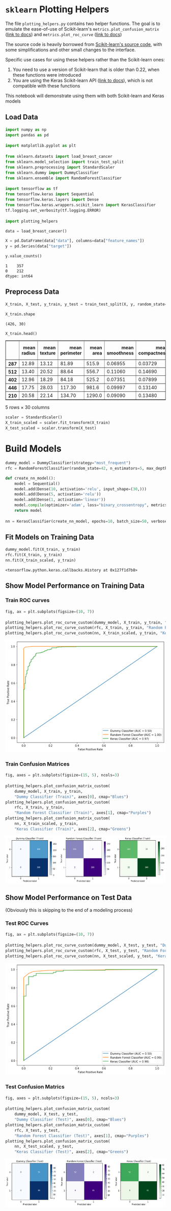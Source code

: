 # `sklearn` Plotting Helpers

The file `plotting_helpers.py` contains two helper functions.  The goal is to emulate the ease-of-use of Scikit-learn's `metrics.plot_confusion_matrix` ([link to docs](https://scikit-learn.org/stable/modules/generated/sklearn.metrics.plot_confusion_matrix.html)) and `metrics.plot_roc_curve` ([link to docs](https://scikit-learn.org/stable/modules/generated/sklearn.metrics.plot_roc_curve.html))

The source code is heavily borrowed from [Scikit-learn's source code](https://github.com/scikit-learn/scikit-learn/), with some simplifications and other small changes to the interface.

Specific use cases for using these helpers rather than the Scikit-learn ones:

1. You need to use a version of Scikit-learn that is older than 0.22, when these functions were introduced
2. You are using the Keras Scikit-learn API ([link to docs](https://keras.io/scikit-learn-api/)), which is not compatible with these functions

This notebook will demonstrate using them with both Scikit-learn and Keras models

## Load Data


```python
import numpy as np
import pandas as pd

import matplotlib.pyplot as plt

from sklearn.datasets import load_breast_cancer
from sklearn.model_selection import train_test_split
from sklearn.preprocessing import StandardScaler
from sklearn.dummy import DummyClassifier
from sklearn.ensemble import RandomForestClassifier

import tensorflow as tf
from tensorflow.keras import Sequential
from tensorflow.keras.layers import Dense
from tensorflow.keras.wrappers.scikit_learn import KerasClassifier
tf.logging.set_verbosity(tf.logging.ERROR)

import plotting_helpers
```


```python
data = load_breast_cancer()
```


```python
X = pd.DataFrame(data["data"], columns=data["feature_names"])
y = pd.Series(data["target"])
```


```python
y.value_counts()
```




    1    357
    0    212
    dtype: int64



## Preprocess Data


```python
X_train, X_test, y_train, y_test = train_test_split(X, y, random_state=42)
```


```python
X_train.shape
```




    (426, 30)




```python
X_train.head()
```




<div>
<style scoped>
    .dataframe tbody tr th:only-of-type {
        vertical-align: middle;
    }

    .dataframe tbody tr th {
        vertical-align: top;
    }

    .dataframe thead th {
        text-align: right;
    }
</style>
<table border="1" class="dataframe">
  <thead>
    <tr style="text-align: right;">
      <th></th>
      <th>mean radius</th>
      <th>mean texture</th>
      <th>mean perimeter</th>
      <th>mean area</th>
      <th>mean smoothness</th>
      <th>mean compactness</th>
      <th>mean concavity</th>
      <th>mean concave points</th>
      <th>mean symmetry</th>
      <th>mean fractal dimension</th>
      <th>...</th>
      <th>worst radius</th>
      <th>worst texture</th>
      <th>worst perimeter</th>
      <th>worst area</th>
      <th>worst smoothness</th>
      <th>worst compactness</th>
      <th>worst concavity</th>
      <th>worst concave points</th>
      <th>worst symmetry</th>
      <th>worst fractal dimension</th>
    </tr>
  </thead>
  <tbody>
    <tr>
      <th>287</th>
      <td>12.89</td>
      <td>13.12</td>
      <td>81.89</td>
      <td>515.9</td>
      <td>0.06955</td>
      <td>0.03729</td>
      <td>0.02260</td>
      <td>0.01171</td>
      <td>0.1337</td>
      <td>0.05581</td>
      <td>...</td>
      <td>13.62</td>
      <td>15.54</td>
      <td>87.40</td>
      <td>577.0</td>
      <td>0.09616</td>
      <td>0.1147</td>
      <td>0.1186</td>
      <td>0.05366</td>
      <td>0.2309</td>
      <td>0.06915</td>
    </tr>
    <tr>
      <th>512</th>
      <td>13.40</td>
      <td>20.52</td>
      <td>88.64</td>
      <td>556.7</td>
      <td>0.11060</td>
      <td>0.14690</td>
      <td>0.14450</td>
      <td>0.08172</td>
      <td>0.2116</td>
      <td>0.07325</td>
      <td>...</td>
      <td>16.41</td>
      <td>29.66</td>
      <td>113.30</td>
      <td>844.4</td>
      <td>0.15740</td>
      <td>0.3856</td>
      <td>0.5106</td>
      <td>0.20510</td>
      <td>0.3585</td>
      <td>0.11090</td>
    </tr>
    <tr>
      <th>402</th>
      <td>12.96</td>
      <td>18.29</td>
      <td>84.18</td>
      <td>525.2</td>
      <td>0.07351</td>
      <td>0.07899</td>
      <td>0.04057</td>
      <td>0.01883</td>
      <td>0.1874</td>
      <td>0.05899</td>
      <td>...</td>
      <td>14.13</td>
      <td>24.61</td>
      <td>96.31</td>
      <td>621.9</td>
      <td>0.09329</td>
      <td>0.2318</td>
      <td>0.1604</td>
      <td>0.06608</td>
      <td>0.3207</td>
      <td>0.07247</td>
    </tr>
    <tr>
      <th>446</th>
      <td>17.75</td>
      <td>28.03</td>
      <td>117.30</td>
      <td>981.6</td>
      <td>0.09997</td>
      <td>0.13140</td>
      <td>0.16980</td>
      <td>0.08293</td>
      <td>0.1713</td>
      <td>0.05916</td>
      <td>...</td>
      <td>21.53</td>
      <td>38.54</td>
      <td>145.40</td>
      <td>1437.0</td>
      <td>0.14010</td>
      <td>0.3762</td>
      <td>0.6399</td>
      <td>0.19700</td>
      <td>0.2972</td>
      <td>0.09075</td>
    </tr>
    <tr>
      <th>210</th>
      <td>20.58</td>
      <td>22.14</td>
      <td>134.70</td>
      <td>1290.0</td>
      <td>0.09090</td>
      <td>0.13480</td>
      <td>0.16400</td>
      <td>0.09561</td>
      <td>0.1765</td>
      <td>0.05024</td>
      <td>...</td>
      <td>23.24</td>
      <td>27.84</td>
      <td>158.30</td>
      <td>1656.0</td>
      <td>0.11780</td>
      <td>0.2920</td>
      <td>0.3861</td>
      <td>0.19200</td>
      <td>0.2909</td>
      <td>0.05865</td>
    </tr>
  </tbody>
</table>
<p>5 rows × 30 columns</p>
</div>




```python
scaler = StandardScaler()
X_train_scaled = scaler.fit_transform(X_train)
X_test_scaled = scaler.transform(X_test)
```

# Build Models


```python
dummy_model = DummyClassifier(strategy="most_frequent")
rfc = RandomForestClassifier(random_state=42, n_estimators=5, max_depth=10)
```


```python
def create_nn_model():
    model = Sequential()
    model.add(Dense(10, activation='relu', input_shape=(30,)))
    model.add(Dense(5, activation='relu'))
    model.add(Dense(1, activation='linear'))
    model.compile(optimizer='adam', loss="binary_crossentropy", metrics=['accuracy']) 
    return model

nn = KerasClassifier(create_nn_model, epochs=10, batch_size=50, verbose=0)
```

## Fit Models on Training Data


```python
dummy_model.fit(X_train, y_train)
rfc.fit(X_train, y_train)
nn.fit(X_train_scaled, y_train)
```




    <tensorflow.python.keras.callbacks.History at 0x127f1d7b8>



## Show Model Performance on Training Data

### Train ROC curves


```python
fig, ax = plt.subplots(figsize=(10, 7))

plotting_helpers.plot_roc_curve_custom(dummy_model, X_train, y_train, "Dummy Classifier", ax)
plotting_helpers.plot_roc_curve_custom(rfc, X_train, y_train, "Random Forest Classifier", ax)
plotting_helpers.plot_roc_curve_custom(nn, X_train_scaled, y_train, "Keras Classifier", ax)
```


![png](index_files/index_17_0.png)


### Train Confusion Matrices


```python
fig, axes = plt.subplots(figsize=(15, 5), ncols=3)

plotting_helpers.plot_confusion_matrix_custom(
    dummy_model, X_train, y_train, 
    "Dummy Classifier (Train)", axes[0], cmap="Blues")
plotting_helpers.plot_confusion_matrix_custom(
    rfc, X_train, y_train, 
    "Random Forest Classifier (Train)", axes[1], cmap="Purples")
plotting_helpers.plot_confusion_matrix_custom(
    nn, X_train_scaled, y_train, 
    "Keras Classifier (Train)", axes[2], cmap="Greens")
```


![png](index_files/index_19_0.png)


## Show Model Performance on Test Data

(Obviously this is skipping to the end of a modeling process)

### Test ROC Curves


```python
fig, ax = plt.subplots(figsize=(10, 7))

plotting_helpers.plot_roc_curve_custom(dummy_model, X_test, y_test, "Dummy Classifier", ax)
plotting_helpers.plot_roc_curve_custom(rfc, X_test, y_test, "Random Forest Classifier", ax)
plotting_helpers.plot_roc_curve_custom(nn, X_test_scaled, y_test, "Keras Classifier", ax)
```


![png](index_files/index_21_0.png)


### Test Confusion Matrics


```python
fig, axes = plt.subplots(figsize=(15, 5), ncols=3)

plotting_helpers.plot_confusion_matrix_custom(
    dummy_model, X_test, y_test, 
    "Dummy Classifier (Test)", axes[0], cmap="Blues")
plotting_helpers.plot_confusion_matrix_custom(
    rfc, X_test, y_test, 
    "Random Forest Classifier (Test)", axes[1], cmap="Purples")
plotting_helpers.plot_confusion_matrix_custom(
    nn, X_test_scaled, y_test, 
    "Keras Classifier (Test)", axes[2], cmap="Greens")
```


![png](index_files/index_23_0.png)



```python

```
